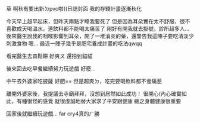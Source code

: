 草
啊秋有要出新ㄉpvc啦((日誌封面
我的存錢計畫逐漸秋化

今天早上超早起床，但昨天兩點才睡我要死了
但是因為耳朵實在太不舒服，很不喜歡成天喝溫水，連飲料都不能喝太痛苦了
剛好有開我就去掛號，診所超多人...
後來醫生說我的咽喉影響到耳朵，開了一堆消炎的藥，還警告我這陣子要吃清淡少刺激食物
嗯...
最近一陣子幾乎是肥宅養成計畫的吃法qwqq

看完醫生去買鬆餅
好爽ㄡ
還拍到貓貓

後來回去吃早餐繼續努力玩遊戲
好廢...

中午去外婆家吃披薩
好肥==
但是超爽ㄉ，吃完要喝飲料都不會痛惹

離開外婆家後，我提議去寺廟拜拜，沒想到居然如此成功！
很開心(內心確實如此，有種很怪的感覺
就很虔誠地替大家求了平安跟健康
總之身體健康很重要

回家後就繼續玩遊戲...
far cry4真的ㄏ勝
<!-- ##{"timestamp":1707669540}## -->